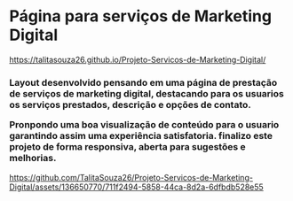 <h1>Página para serviços de Marketing Digital</h1>

https://talitasouza26.github.io/Projeto-Servicos-de-Marketing-Digital/
<h3>Layout desenvolvido pensando em uma página de prestação de serviços de marketing digital, destacando para os usuarios os serviços prestados, descrição e opções de contato.

Pronpondo uma boa visualização de conteúdo para o usuario garantindo assim uma experiência satisfatoria. finalizo este projeto de forma responsiva, aberta para sugestões e melhorias. </h3>




https://github.com/TalitaSouza26/Projeto-Servicos-de-Marketing-Digital/assets/136650770/711f2494-5858-44ca-8d2a-6dfbdb528e55

